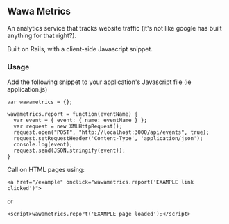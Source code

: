 ## Wawa Metrics

An analytics service that tracks website traffic (it's not like google has built anything for that right?).

Built on Rails, with a client-side Javascript snippet.

### Usage

Add the following snippet to your application's Javascript file (ie application.js)

```
var wawametrics = {};

wawametrics.report = function(eventName) {
  var event = { event: { name: eventName } };
  var request = new XMLHttpRequest();
  request.open("POST", "http://localhost:3000/api/events", true);
  request.setRequestHeader('Content-Type', 'application/json');
  console.log(event);
  request.send(JSON.stringify(event));
}
```

Call on HTML pages using:
```
<a href="/example" onclick="wawametrics.report('EXAMPLE link clicked')">
```
or
```
<script>wawametrics.report('EXAMPLE page loaded');</script>
```
